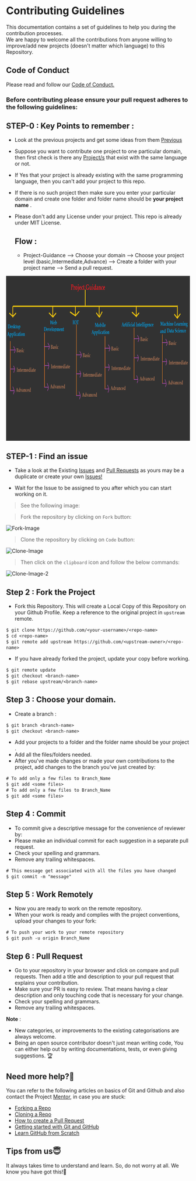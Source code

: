 # Contributing Guidelines  

This documentation contains a set of guidelines to help you during the contribution processes.   
We are happy to welcome all the contributions from anyone willing to improve/add new projects (doesn't matter which language) to this Repository.

Code of Conduct
---------------

Please read and follow our [Code of Conduct.](https://github.com/Kushal997-das/Project-Guidance/blob/main/CODE_OF_CONDUCT.md)

### Before contributing please ensure your **pull request** adheres to the following guidelines:


## STEP-0 : Key Points to remember :
  - Look at the previous projects and get some ideas from them [Previous](https://github.com/Kushal997-das/Project-Guidance)
  - Suppose you want to contribute one project to one particular domain, then first check is there any [Project/s](https://github.com/Kushal997-das/Project-Guidance) that exist with the same language or not.
  - If Yes that your project is already existing with the same programming language, then you can't add your project to this repo. 
  - If there is no such project then make sure you enter your particular domain and create one folder and folder name should be **your project name** .
  - Please don't add any License under your project. This repo is already under MIT License.
  
  
    ## **Flow** :
      - Project-Guidance --> Choose your domain --> Choose your project level (basic,Intermediate,Advance) --> Create a folder with your project name --> Send a pull request.
  <img align="center" alt="png" height='450px' width="950px" src="https://github.com/Kushal997-das/Project-Guidance/blob/main/Documents/official%20sructure%20tree.png" />   
       
 
## STEP-1 : Find an issue
  - Take a look at the Existing [Issues](https://github.com/Kushal997-das/Project-Guidance/issues) and [Pull Requests](https://github.com/Kushal997-das/Project-Guidance/pulls) as yours may be a duplicate  or create your own [Issues!](https://github.com/Kushal997-das/Project-Guidance/issues) 
  
  - Wait for the Issue to be assigned to you after which you can start working on it.
  
  
> See the following image:
 
 > Fork the repository by clicking on `Fork` button:
 
 ![Fork-Image](https://github.com/TawfikYasser/Project-Guidance/blob/main/Documents/Fork-Image.png)
  
 > Clone the repository by clicking on `Code` button:
 
 ![Clone-Image](https://github.com/TawfikYasser/Project-Guidance/blob/main/Documents/Clone-Image.png)
 
 > Then click on the `clipboard` icon and follow the below commands: 
 
 ![Clone-Image-2](https://github.com/TawfikYasser/Project-Guidance/blob/main/Documents/Clone-Link-Image.png)
 
  
## Step 2 : Fork the Project  
- Fork this Repository. This will create a Local Copy of this Repository on your Github Profile. Keep a reference to the original project in `upstream` remote.  
 ```  
 $ git clone https://github.com/<your-username>/<repo-name>  
 $ cd <repo-name>  
 $ git remote add upstream https://github.com/<upstream-owner>/<repo-name>  
 ```  
 
- If you have already forked the project, update your copy before working.  
 ```  
 $ git remote update  
 $ git checkout <branch-name>  
 $ git rebase upstream/<branch-name>  
 ```  
 
 ## Step 3 : Choose your domain.
- Create a branch  :
 ``` 
 $ git branch <branch-name>
 $ git checkout <branch-name>

  ```
 
- Add your projects to a folder and the folder name should be your project .   
- Add all the files/folders needed.  
- After you've made changes or made your own contributions to the project, add changes to the branch you've just created by:
 ```
 # To add only a few files to Branch_Name
 $ git add <some files>
 # To add only a few files to Branch_Name
 $ git add <some files>
  ```
  
 
## Step 4 : Commit  
- To commit give a descriptive message for the convenience of reviewer by:  
- Please make an individual commit for each suggestion in a separate pull request.
- Check your spelling and grammars.
- Remove any trailing whitespaces.
```
# This message get associated with all the files you have changed  
$ git commit -m "message"  
```  

## Step 5 : Work Remotely  
- Now you are ready to work on the remote repository.  
- When your work is ready and complies with the project conventions, upload your changes to your fork:  
  
 ```  
 # To push your work to your remote repository  
 $ git push -u origin Branch_Name  
 ```
 
 ## Step 6 : Pull Request  
- Go to your repository in your browser and click on compare and pull requests. Then add a title and description to your pull request that explains your contribution.  
- Make sure your PR is easy to review. That means having a clear description and only touching code that is necessary for your change.
- Check your spelling and grammars.
- Remove any trailing whitespaces.

**Note** :
  - New categories, or improvements to the existing categorisations are always welcome.
  - Being an open source contributor doesn't just mean writing code, You can either help out by writing documentations, tests, or even giving suggestions. 🏆
  
## Need more help?🤔  
You can refer to the following articles on basics of Git and Github and also contact the Project [Mentor](https://github.com/Kushal997-das/), in case you are stuck:  
- [Forking a Repo](https://help.github.com/en/github/getting-started-with-github/fork-a-repo)  
- [Cloning a Repo](https://help.github.com/en/desktop/contributing-to-projects/creating-an-issue-or-pull-request)  
- [How to create a Pull Request](https://opensource.com/article/19/7/create-pull-request-github)  
- [Getting started with Git and GitHub](https://towardsdatascience.com/getting-started-with-git-and-github-6fcd0f2d4ac6)  
- [Learn GitHub from Scratch](https://www.youtube.com/watch?v=BCQHnlnPusY&list=PLozRqGzj97d02YjR5JVqDwN2K0cAiT7VK)  
  
Tips from us😇
-------------
It always takes time to understand and learn. So, do not worry at all. We know you have got this!💪
